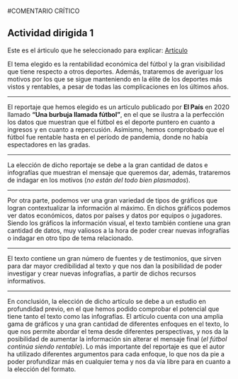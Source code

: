 #COMENTARIO CRÍTICO
## Actividad dirigida 1
 
 Este es el árticulo que he seleccionado para explicar: [Artículo](https://elpais.com/economia/2020/01/16/actualidad/1579196525_489238.html)


El tema elegido es la rentabilidad económica del fútbol y la gran visibilidad que tiene respecto a otros deportes. Además, trataremos de averiguar los motivos por los que se sigue manteniendo en la élite de los deportes más vistos y rentables, a pesar de todas las complicaciones en los últimos años.
___

El reportaje que hemos elegido es un artículo publicado por **El País** en 2020 llamado **“Una burbuja llamada fútbol”**, en el que se ilustra a la perfección los datos que muestran que el fútbol es el deporte puntero en cuanto a ingresos y en cuanto a repercusión. Asimismo, hemos comprobado que el fútbol fue rentable hasta en el período de pandemia, donde no había espectadores en las gradas.
___

La elección de dicho reportaje se debe a la gran cantidad de datos e infografías que muestran el mensaje que queremos dar, además, trataremos de indagar en los motivos (*no están del todo bien plasmados*).

___
Por otra parte, podemos ver una gran variedad de tipos de gráficos que logran contextualizar la información al máximo. En dichos gráficos podemos ver datos económicos, datos por países y datos por equipos o jugadores.
Siendo los gráficos la información visual, el texto también contiene una gran cantidad de datos, muy valiosos a la hora de poder crear nuevas infografías o indagar en otro tipo de tema relacionado.

___

El texto contiene un gran número de fuentes y de testimonios, que sirven para dar mayor credibilidad al texto y que nos dan la posibilidad de poder investigar y crear nuevas infografías, a partir de dichos recursos informativos.

___

En conclusión, la elección de dicho artículo se debe a un estudio en profundidad previo, en el que hemos podido comprobar el potencial que tiene tanto el texto como las infografías. El artículo cuenta con una amplia gama de gráficos y una gran cantidad de diferentes enfoques en el texto, lo que nos permite abordar el tema desde diferentes perspectivas, y nos da la posibilidad de aumentar la información sin alterar el mensaje final (*el fútbol continúa siendo rentable*). Lo más importante del reportaje es que el autor ha utilizado diferentes argumentos para cada enfoque, lo que nos da pie a poder profundizar más en cualquier tema y nos da vía libre para en cuanto a la elección del formato. 
